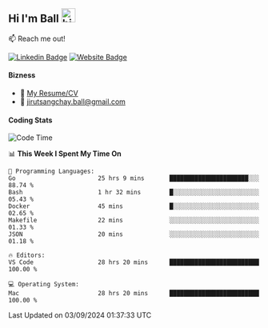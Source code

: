 ## Hi I'm Ball <img src="https://user-images.githubusercontent.com/1303154/88677602-1635ba80-d120-11ea-84d8-d263ba5fc3c0.gif" width="28px" height="28px" alt="hi">
 
:mailbox: Reach me out!

[![Linkedin Badge](https://img.shields.io/badge/-Jirut-0e76a8?style=flat&labelColor=0e76a8&logo=linkedin&logoColor=white)](https://www.linkedin.com/in/jirut-sangchay-338370251)
[![Website Badge](https://img.shields.io/badge/Website-184aa8?logo=website&logoColor=)](https://resume-jirut.web.app)

<!-- TODO: Add last video link -->
#### Bizness
- :paperclip: [My Resume/CV](https://github.com/Jirut01/Jirut01/blob/main/resume_jirut.pdf)
- :email: jirutsangchay.ball@gmail.com

#### Coding Stats


<!--START_SECTION:waka-->
![Code Time](http://img.shields.io/badge/Code%20Time-1%2C479%20hrs%207%20mins-blue)

📊 **This Week I Spent My Time On** 

```text
💬 Programming Languages: 
Go                       25 hrs 9 mins       ██████████████████████░░░   88.74 % 
Bash                     1 hr 32 mins        █░░░░░░░░░░░░░░░░░░░░░░░░   05.43 % 
Docker                   45 mins             █░░░░░░░░░░░░░░░░░░░░░░░░   02.65 % 
Makefile                 22 mins             ░░░░░░░░░░░░░░░░░░░░░░░░░   01.33 % 
JSON                     20 mins             ░░░░░░░░░░░░░░░░░░░░░░░░░   01.18 % 

🔥 Editors: 
VS Code                  28 hrs 20 mins      █████████████████████████   100.00 % 

💻 Operating System: 
Mac                      28 hrs 20 mins      █████████████████████████   100.00 % 
```


 Last Updated on 03/09/2024 01:37:33 UTC
<!--END_SECTION:waka-->
